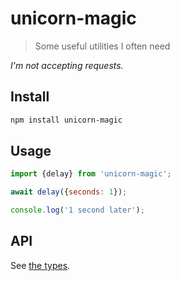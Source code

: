 # unicorn-magic

> Some useful utilities I often need

_I'm not accepting requests._

## Install

```sh
npm install unicorn-magic
```

## Usage

```js
import {delay} from 'unicorn-magic';

await delay({seconds: 1});

console.log('1 second later');
```

## API

See [the types](index.d.ts).
